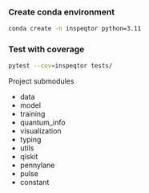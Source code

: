 
### Create conda environment
```bash
conda create -n inspeqtor python=3.11
```

### Test with coverage
```bash
pytest --cov=inspeqtor tests/
```

Project submodules
- data
- model
- training
- quantum_info
- visualization
- typing
- utils
- qiskit
- pennylane
- pulse
- constant